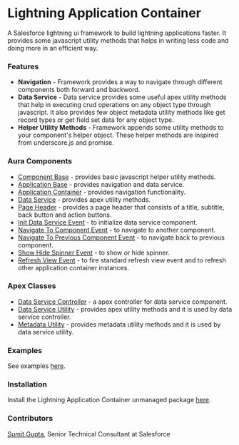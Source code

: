 # Lightning Application Container
A Salesforce lightning ui framework to build lightning applications faster. It provides some javascript utility methods that helps in writing less code and doing more in an efficient way.

### Features
  - **Navigation** - Framework provides a way to navigate through different components both forward and backword.
  - **Data Service** - Data service provides some useful apex utility methods that help in executing crud operations on any object type through javascript. It also provides few object metadata utility methods like get record types or get field set data for any object type.
  - **Helper Utility Methods** - Framework appends some utility methods to your component's helper object. These helper methods are inspired from underscore.js and promise.

### Aura Components
* [Component Base](https://github.com/sgupta9591/lightning-application-container/tree/master/src/aura/ComponentBase) - provides basic javascript helper utility methods.
* [Application Base](https://github.com/sgupta9591/lightning-application-container/tree/master/src/aura/ApplicationBase) - provides navigation and data service.
* [Application Container](https://github.com/sgupta9591/lightning-application-container/tree/master/src/aura/ApplicationContainer) - provides navigation functionality.
* [Data Service](https://github.com/sgupta9591/lightning-application-container/tree/master/src/aura/DataService) - provides apex utility methods.
* [Page Header](https://github.com/sgupta9591/lightning-application-container/tree/master/src/aura/PageHeader) - provides a page header that consists of a title, subtitle, back button and action buttons.
* [Init Data Service Event](https://github.com/sgupta9591/lightning-application-container/tree/master/src/aura/InitDataService) - to initialize data service component. 
* [Navigate To Component Event](https://github.com/sgupta9591/lightning-application-container/tree/master/src/aura/NavigateToComponent) - to navigate to another component.
* [Navigate To Previous Component Event](https://github.com/sgupta9591/lightning-application-container/tree/master/src/aura/NavigateToPreviousComponent) - to navigate back to previous component.
* [Show Hide Spinner Event](https://github.com/sgupta9591/lightning-application-container/tree/master/src/aura/ShowHideSpinner) - to show or hide spinner.
* [Refresh View Event](https://github.com/sgupta9591/lightning-application-container/tree/master/src/aura/RefreshView) - to fire standard refresh view event and to refresh other application container instances.

### Apex Classes
* [Data Service Controller](https://github.com/sgupta9591/lightning-application-container/blob/master/src/classes/DataService_CC.cls) - a apex controller for data service component.
* [Data Service Utility](https://github.com/sgupta9591/lightning-application-container/blob/master/src/classes/DataServiceUtility.cls) - provides apex utility methods and it is used by data service controller.
* [Metadata Utility](https://github.com/sgupta9591/lightning-application-container/blob/master/src/classes/MetadataServiceUtility.cls) - provides metadata utility methods and it is used by data service utility.

### Examples
See examples [here](https://sumit-gupta-developer-edition.ap5.force.com/examples).

### Installation 
Install the Lightning Application Container unmanaged package [here](https://login.salesforce.com/packaging/installPackage.apexp?p0=04t7F000004ECnq).

### Contributors
[Sumit Gupta](https://github.com/sgupta9591),  Senior Technical Consultant at Salesforce
